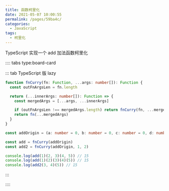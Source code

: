 ```yaml
---
title: 函数柯里化
date: 2021-05-07 10:00:55
permalink: /pages/59ba4c/
categories:
  - JavaScript
tags:
  - 柯里化
---
```


<span class="span-shadow">TypeScript</span> 实现一个 <span class="span-shadow">add</span> 加法函数柯里化

<!-- more -->

:::: tabs type:board-card

::: tab TypeScript 版 lazy

```TypeScript
function fnCurry(fn: Function, ...args: number[]): Function {
  const outFnArgsLen = fn.length

  return (...innerArgs: number[]): Function => {
    const mergedArgs = [...args, ...innerArgs]

    if (outFnArgsLen !== mergedArgs.length) return fnCurry(fn, ...mergedArgs)
    return fn(...mergedArgs)
  }
}

const addOrigin = (a: number = 0, b: number = 0, c: number = 0, d: number = 0, e: number = 0): number => a + b + c + d + e

const add = fnCurry(addOrigin)
const add2 = fnCurry(addOrigin, 1, 2)

console.log(add(1)(2, 3)(4, 5)) // 15
console.log(add(1)(2)(3)(4)(5)) // 15
console.log(add2(3, 4)(5)) // 15
```

:::

::::
